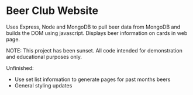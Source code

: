 # Beer Club Website

Uses Express, Node and MongoDB to pull beer data from MongoDB and
builds the DOM using javascript. Displays beer information on cards in web page.

NOTE: This project has been sunset. All code intended for demonstration and educational purposes only.

Unfinished:
- Use set list information to generate pages for past months beers
- General styling updates
